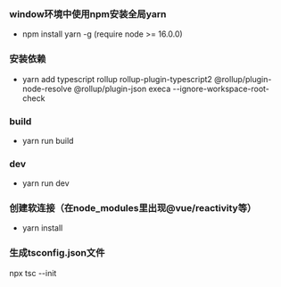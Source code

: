 ### window环境中使用npm安装全局yarn
- npm install yarn -g (require node >= 16.0.0)

### 安装依赖
- yarn add typescript rollup rollup-plugin-typescript2 @rollup/plugin-node-resolve @rollup/plugin-json execa --ignore-workspace-root-check


### build
- yarn run build

### dev
- yarn run dev

### 创建软连接（在node_modules里出现@vue/reactivity等）
- yarn install

### 生成tsconfig.json文件
npx tsc --init
